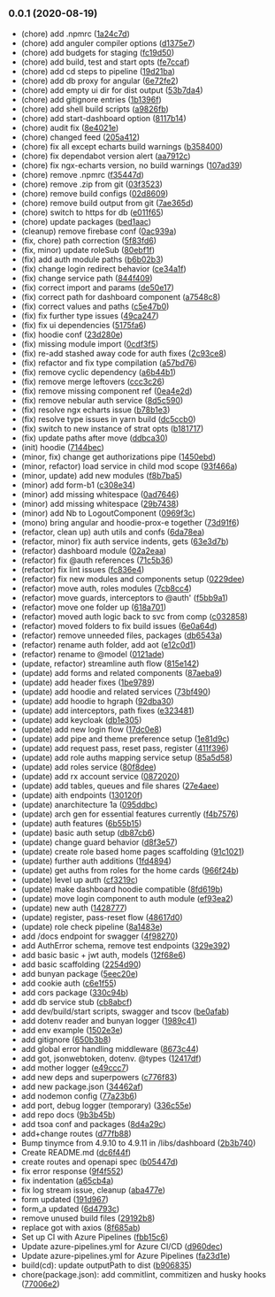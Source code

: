 <a name="0.0.1"></a>
## <small>0.0.1 (2020-08-19)</small>

* (chore) add .npmrc ([1a24c7d](https://github.com/nepwork/admin-ui/commit/1a24c7d))
* (chore) add anguler compiler options ([d1375e7](https://github.com/nepwork/admin-ui/commit/d1375e7))
* (chore) add budgets for staging ([fc19d50](https://github.com/nepwork/admin-ui/commit/fc19d50))
* (chore) add build, test and start opts ([fe7ccaf](https://github.com/nepwork/admin-ui/commit/fe7ccaf))
* (chore) add cd steps to pipeline ([19d21ba](https://github.com/nepwork/admin-ui/commit/19d21ba))
* (chore) add db proxy for angular ([6e72fe2](https://github.com/nepwork/admin-ui/commit/6e72fe2))
* (chore) add empty ui dir for dist output ([53b7da4](https://github.com/nepwork/admin-ui/commit/53b7da4))
* (chore) add gitignore entries ([1b1396f](https://github.com/nepwork/admin-ui/commit/1b1396f))
* (chore) add shell build scripts ([a9826fb](https://github.com/nepwork/admin-ui/commit/a9826fb))
* (chore) add start-dashboard option ([8117b14](https://github.com/nepwork/admin-ui/commit/8117b14))
* (chore) audit fix ([8e4021e](https://github.com/nepwork/admin-ui/commit/8e4021e))
* (chore) changed feed ([205a412](https://github.com/nepwork/admin-ui/commit/205a412))
* (chore) fix all except echarts build warnings ([b358400](https://github.com/nepwork/admin-ui/commit/b358400))
* (chore) fix dependabot version alert ([aa7912c](https://github.com/nepwork/admin-ui/commit/aa7912c))
* (chore) fix ngx-echarts version, no build warnings ([107ad39](https://github.com/nepwork/admin-ui/commit/107ad39))
* (chore) remove .npmrc ([f35447d](https://github.com/nepwork/admin-ui/commit/f35447d))
* (chore) remove .zip from git ([03f3523](https://github.com/nepwork/admin-ui/commit/03f3523))
* (chore) remove build configs ([02d8609](https://github.com/nepwork/admin-ui/commit/02d8609))
* (chore) remove build output from git ([7ae365d](https://github.com/nepwork/admin-ui/commit/7ae365d))
* (chore) switch to https for db ([e011f65](https://github.com/nepwork/admin-ui/commit/e011f65))
* (chore) update packages ([bed1aac](https://github.com/nepwork/admin-ui/commit/bed1aac))
* (cleanup) remove firebase conf ([0ac939a](https://github.com/nepwork/admin-ui/commit/0ac939a))
* (fix, chore) path correction ([5f83fd6](https://github.com/nepwork/admin-ui/commit/5f83fd6))
* (fix, minor) update roleSub ([80ebf1f](https://github.com/nepwork/admin-ui/commit/80ebf1f))
* (fix) add auth module paths ([b6b02b3](https://github.com/nepwork/admin-ui/commit/b6b02b3))
* (fix) change login redirect behavior ([ce34a1f](https://github.com/nepwork/admin-ui/commit/ce34a1f))
* (fix) change service path ([844f409](https://github.com/nepwork/admin-ui/commit/844f409))
* (fix) correct import and params ([de50e17](https://github.com/nepwork/admin-ui/commit/de50e17))
* (fix) correct path for dashboard component ([a7548c8](https://github.com/nepwork/admin-ui/commit/a7548c8))
* (fix) correct values and paths ([c5e47b0](https://github.com/nepwork/admin-ui/commit/c5e47b0))
* (fix) fix further type issues ([49ca247](https://github.com/nepwork/admin-ui/commit/49ca247))
* (fix) fix ui dependencies ([5175fa6](https://github.com/nepwork/admin-ui/commit/5175fa6))
* (fix) hoodie conf ([23d280e](https://github.com/nepwork/admin-ui/commit/23d280e))
* (fix) missing module import ([0cdf3f5](https://github.com/nepwork/admin-ui/commit/0cdf3f5))
* (fix) re-add stashed away code for auth fixes ([2c93ce8](https://github.com/nepwork/admin-ui/commit/2c93ce8))
* (fix) refactor and fix type compilation ([a57bd76](https://github.com/nepwork/admin-ui/commit/a57bd76))
* (fix) remove cyclic dependency ([a6b44b1](https://github.com/nepwork/admin-ui/commit/a6b44b1))
* (fix) remove merge leftovers ([ccc3c26](https://github.com/nepwork/admin-ui/commit/ccc3c26))
* (fix) remove missing component ref ([0ea4e2d](https://github.com/nepwork/admin-ui/commit/0ea4e2d))
* (fix) remove nebular auth service ([8d5c590](https://github.com/nepwork/admin-ui/commit/8d5c590))
* (fix) resolve ngx echarts issue ([b78b1e3](https://github.com/nepwork/admin-ui/commit/b78b1e3))
* (fix) resolve type issues in yarn build ([dc5ccb0](https://github.com/nepwork/admin-ui/commit/dc5ccb0))
* (fix) switch to new instance of strat opts ([b181717](https://github.com/nepwork/admin-ui/commit/b181717))
* (fix) update paths after move ([ddbca30](https://github.com/nepwork/admin-ui/commit/ddbca30))
* (init) hoodie ([7144bec](https://github.com/nepwork/admin-ui/commit/7144bec))
* (minor, fix) change get authorizations pipe ([1450ebd](https://github.com/nepwork/admin-ui/commit/1450ebd))
* (minor, refactor) load service in child mod scope ([93f466a](https://github.com/nepwork/admin-ui/commit/93f466a))
* (minor, update) add new modules ([f8b7ba5](https://github.com/nepwork/admin-ui/commit/f8b7ba5))
* (minor) add form-b1 ([c308e34](https://github.com/nepwork/admin-ui/commit/c308e34))
* (minor) add missing whitespace ([0ad7646](https://github.com/nepwork/admin-ui/commit/0ad7646))
* (minor) add missing whitespace ([29b7438](https://github.com/nepwork/admin-ui/commit/29b7438))
* (minor) add Nb to LogoutComponent ([0969f3c](https://github.com/nepwork/admin-ui/commit/0969f3c))
* (mono) bring angular and hoodie-prox-e together ([73d91f6](https://github.com/nepwork/admin-ui/commit/73d91f6))
* (refactor, clean up) auth utils and confs ([6da78ea](https://github.com/nepwork/admin-ui/commit/6da78ea))
* (refactor, minor) fix auth service indents, gets ([63e3d7b](https://github.com/nepwork/admin-ui/commit/63e3d7b))
* (refactor) dashboard module ([02a2eaa](https://github.com/nepwork/admin-ui/commit/02a2eaa))
* (refactor) fix @auth references ([71c5b36](https://github.com/nepwork/admin-ui/commit/71c5b36))
* (refactor) fix lint issues ([fc836e4](https://github.com/nepwork/admin-ui/commit/fc836e4))
* (refactor) fix new modules and components setup ([0229dee](https://github.com/nepwork/admin-ui/commit/0229dee))
* (refactor) move auth, roles modules ([7cb8cc4](https://github.com/nepwork/admin-ui/commit/7cb8cc4))
* (refactor) move guards, interceptors to @auth' ([f5bb9a1](https://github.com/nepwork/admin-ui/commit/f5bb9a1))
* (refactor) move one folder up ([618a701](https://github.com/nepwork/admin-ui/commit/618a701))
* (refactor) moved auth logic back to svc from comp ([c032858](https://github.com/nepwork/admin-ui/commit/c032858))
* (refactor) moved folders to fix build issues ([6e0a64d](https://github.com/nepwork/admin-ui/commit/6e0a64d))
* (refactor) remove unneeded files, packages ([db6543a](https://github.com/nepwork/admin-ui/commit/db6543a))
* (refactor) rename auth folder, add aot ([e12c0d1](https://github.com/nepwork/admin-ui/commit/e12c0d1))
* (refactor) rename to @model ([0121ade](https://github.com/nepwork/admin-ui/commit/0121ade))
* (update, refactor) streamline auth flow ([815e142](https://github.com/nepwork/admin-ui/commit/815e142))
* (update) add forms and related components ([87aeba9](https://github.com/nepwork/admin-ui/commit/87aeba9))
* (update) add header fixes ([1be9789](https://github.com/nepwork/admin-ui/commit/1be9789))
* (update) add hoodie and related services ([73bf490](https://github.com/nepwork/admin-ui/commit/73bf490))
* (update) add hoodie to hgraph ([92dba30](https://github.com/nepwork/admin-ui/commit/92dba30))
* (update) add interceptors, path fixes ([e323481](https://github.com/nepwork/admin-ui/commit/e323481))
* (update) add keycloak ([db1e305](https://github.com/nepwork/admin-ui/commit/db1e305))
* (update) add new login flow ([17dc0e8](https://github.com/nepwork/admin-ui/commit/17dc0e8))
* (update) add pipe and theme preference setup ([1e81d9c](https://github.com/nepwork/admin-ui/commit/1e81d9c))
* (update) add request pass, reset pass, register ([411f396](https://github.com/nepwork/admin-ui/commit/411f396))
* (update) add role auths mapping service setup ([85a5d58](https://github.com/nepwork/admin-ui/commit/85a5d58))
* (update) add roles service ([80f8dee](https://github.com/nepwork/admin-ui/commit/80f8dee))
* (update) add rx account service ([0872020](https://github.com/nepwork/admin-ui/commit/0872020))
* (update) add tables, queues and file shares ([27e4aee](https://github.com/nepwork/admin-ui/commit/27e4aee))
* (update) aith endpoints ([130120f](https://github.com/nepwork/admin-ui/commit/130120f))
* (update) anarchitecture 1a ([095ddbc](https://github.com/nepwork/admin-ui/commit/095ddbc))
* (update) arch gen for essential features currently ([f4b7576](https://github.com/nepwork/admin-ui/commit/f4b7576))
* (update) auth features ([6b55b15](https://github.com/nepwork/admin-ui/commit/6b55b15))
* (update) basic auth setup ([db87cb6](https://github.com/nepwork/admin-ui/commit/db87cb6))
* (update) change guard behavior ([d8f3e57](https://github.com/nepwork/admin-ui/commit/d8f3e57))
* (update) create role based home pages scaffolding ([91c1021](https://github.com/nepwork/admin-ui/commit/91c1021))
* (update) further auth additions ([1fd4894](https://github.com/nepwork/admin-ui/commit/1fd4894))
* (update) get auths from roles for the home cards ([966f24b](https://github.com/nepwork/admin-ui/commit/966f24b))
* (update) level up auth ([cf3219c](https://github.com/nepwork/admin-ui/commit/cf3219c))
* (update) make dashboard hoodie compatible ([8fd619b](https://github.com/nepwork/admin-ui/commit/8fd619b))
* (update) move login component to auth module ([ef93ea2](https://github.com/nepwork/admin-ui/commit/ef93ea2))
* (update) new auth ([1428777](https://github.com/nepwork/admin-ui/commit/1428777))
* (update) register, pass-reset flow ([48617d0](https://github.com/nepwork/admin-ui/commit/48617d0))
* (update) role check pipeline ([8a1483e](https://github.com/nepwork/admin-ui/commit/8a1483e))
* add /docs endpoint for swagger ([4f98270](https://github.com/nepwork/admin-ui/commit/4f98270))
* add AuthError schema, remove test endpoints ([329e392](https://github.com/nepwork/admin-ui/commit/329e392))
* add basic basic + jwt auth, models ([12f68e6](https://github.com/nepwork/admin-ui/commit/12f68e6))
* add basic scaffolding ([2254d90](https://github.com/nepwork/admin-ui/commit/2254d90))
* add bunyan package ([5eec20e](https://github.com/nepwork/admin-ui/commit/5eec20e))
* add cookie auth ([c6e1f55](https://github.com/nepwork/admin-ui/commit/c6e1f55))
* add cors package ([330c94b](https://github.com/nepwork/admin-ui/commit/330c94b))
* add db service stub ([cb8abcf](https://github.com/nepwork/admin-ui/commit/cb8abcf))
* add dev/build/start scripts, swagger and tscov ([be0afab](https://github.com/nepwork/admin-ui/commit/be0afab))
* add dotenv reader and bunyan logger ([1989c41](https://github.com/nepwork/admin-ui/commit/1989c41))
* add env example ([1502e3e](https://github.com/nepwork/admin-ui/commit/1502e3e))
* add gitignore ([650b3b8](https://github.com/nepwork/admin-ui/commit/650b3b8))
* add global error handling middleware ([8673c44](https://github.com/nepwork/admin-ui/commit/8673c44))
* add got, jsonwebtoken, dotenv. @types ([12417df](https://github.com/nepwork/admin-ui/commit/12417df))
* add mother logger ([e49ccc7](https://github.com/nepwork/admin-ui/commit/e49ccc7))
* add new deps and superpowers ([c776f83](https://github.com/nepwork/admin-ui/commit/c776f83))
* add new package.json ([34462af](https://github.com/nepwork/admin-ui/commit/34462af))
* add nodemon config ([77a23b6](https://github.com/nepwork/admin-ui/commit/77a23b6))
* add port, debug logger (temporary) ([336c55e](https://github.com/nepwork/admin-ui/commit/336c55e))
* add repo docs ([9b3b45b](https://github.com/nepwork/admin-ui/commit/9b3b45b))
* add tsoa conf and packages ([8d4a29c](https://github.com/nepwork/admin-ui/commit/8d4a29c))
* add+change routes ([d77fb88](https://github.com/nepwork/admin-ui/commit/d77fb88))
* Bump tinymce from 4.9.10 to 4.9.11 in /libs/dashboard ([2b3b740](https://github.com/nepwork/admin-ui/commit/2b3b740))
* Create README.md ([dc6f44f](https://github.com/nepwork/admin-ui/commit/dc6f44f))
* create routes and openapi spec ([b05447d](https://github.com/nepwork/admin-ui/commit/b05447d))
* fix error response ([9f4f552](https://github.com/nepwork/admin-ui/commit/9f4f552))
* fix indentation ([a65cb4a](https://github.com/nepwork/admin-ui/commit/a65cb4a))
* fix log stream issue, cleanup ([aba477e](https://github.com/nepwork/admin-ui/commit/aba477e))
* form updated ([191d967](https://github.com/nepwork/admin-ui/commit/191d967))
* form_a updated ([6d4793c](https://github.com/nepwork/admin-ui/commit/6d4793c))
* remove unused build files ([29192b8](https://github.com/nepwork/admin-ui/commit/29192b8))
* replace got with axios ([8f685ab](https://github.com/nepwork/admin-ui/commit/8f685ab))
* Set up CI with Azure Pipelines ([fbb15c6](https://github.com/nepwork/admin-ui/commit/fbb15c6))
* Update azure-pipelines.yml for Azure CI/CD ([d960dec](https://github.com/nepwork/admin-ui/commit/d960dec))
* Update azure-pipelines.yml for Azure Pipelines ([fa23d1e](https://github.com/nepwork/admin-ui/commit/fa23d1e))
* build(cd): update outputPath to dist ([b906835](https://github.com/nepwork/admin-ui/commit/b906835))
* chore(package.json): add commitlint, commitizen and husky hooks ([77006e2](https://github.com/nepwork/admin-ui/commit/77006e2))



